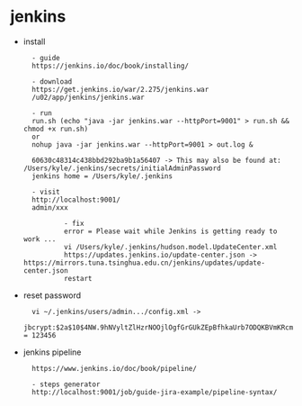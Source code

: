 # jenkins

- install

        - guide
        https://jenkins.io/doc/book/installing/

        - download
        https://get.jenkins.io/war/2.275/jenkins.war
        /u02/app/jenkins/jenkins.war

        - run
        run.sh (echo "java -jar jenkins.war --httpPort=9001" > run.sh && chmod +x run.sh)
        or
        nohup java -jar jenkins.war --httpPort=9001 > out.log &

        60630c48314c438bbd292ba9b1a56407 -> This may also be found at: /Users/kyle/.jenkins/secrets/initialAdminPassword
        jenkins home = /Users/kyle/.jenkins

        - visit
        http://localhost:9001/
        admin/xxx

                - fix
                error = Please wait while Jenkins is getting ready to work ...
                vi /Users/kyle/.jenkins/hudson.model.UpdateCenter.xml
                https://updates.jenkins.io/update-center.json -> https://mirrors.tuna.tsinghua.edu.cn/jenkins/updates/update-center.json
                restart

- reset password

        vi ~/.jenkins/users/admin.../config.xml -> 
        jbcrypt:$2a$10$4NW.9hNVyltZlHzrNOOjlOgfGrGUkZEpBfhkaUrb7ODQKBVmKRcmK = 123456

- jenkins pipeline

        https://www.jenkins.io/doc/book/pipeline/

        - steps generator
        http://localhost:9001/job/guide-jira-example/pipeline-syntax/